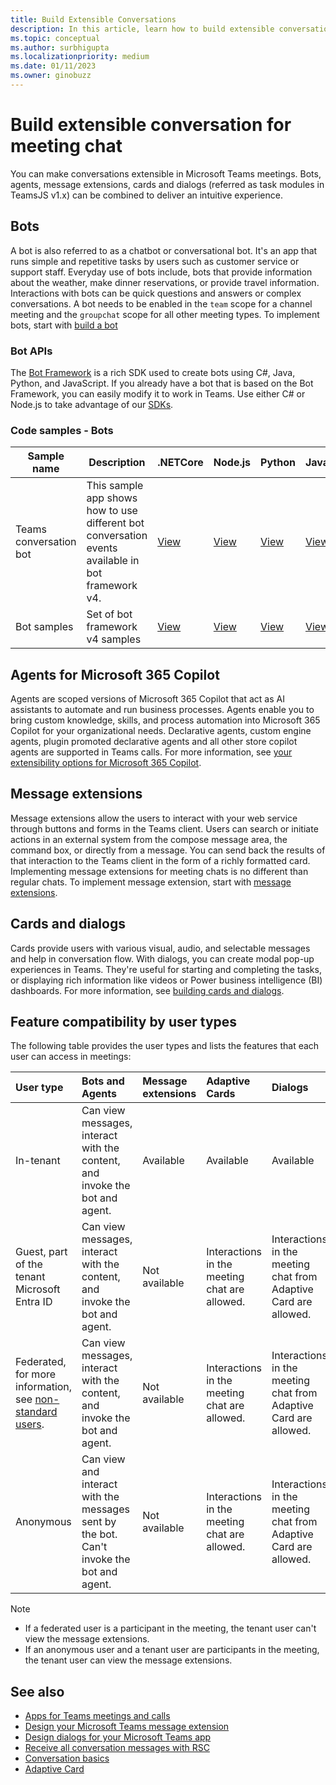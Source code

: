 ```yaml
---
title: Build Extensible Conversations
description: In this article, learn how to build extensible conversation for Microsoft Teams meeting chat with bots, cards, and message extensions.
ms.topic: conceptual
ms.author: surbhigupta
ms.localizationpriority: medium
ms.date: 01/11/2023
ms.owner: ginobuzz
---
```


# Build extensible conversation for meeting chat

You can make conversations extensible in Microsoft Teams meetings. Bots, agents, message extensions, cards and dialogs (referred as task modules in TeamsJS v1.x) can be combined to deliver an intuitive experience.

## Bots

A bot is also referred to as a chatbot or conversational bot. It's an app that runs simple and repetitive tasks by users such as customer service or support staff. Everyday use of bots include, bots that provide information about the weather, make dinner reservations, or provide travel information. Interactions with bots can be quick questions and answers or complex conversations. A bot needs to be enabled in the `team` scope for a channel meeting and the `groupchat` scope for all other meeting types. To implement bots, start with [build a bot](/microsoftteams/platform/bots/what-are-bots)

### Bot APIs

The [Bot Framework](https://dev.botframework.com/) is a rich SDK used to create bots using C#, Java, Python, and JavaScript. If you already have a bot that is based on the Bot Framework, you can easily modify it to work in Teams. Use either C# or Node.js to take advantage of our [SDKs](/azure/bot-service/bot-service-overview?view=azure-bot-service-4.0&preserve-view=true).

### Code samples - Bots

|Sample name | Description | .NETCore | Node.js | Python | Java| Manifest|
|----------------|-----------------|--------------|----------------|----------------|----------------|----------------|
| Teams conversation bot | This sample app shows how to use different bot conversation events available in bot framework v4. | [View](https://github.com/OfficeDev/Microsoft-Teams-Samples/tree/main/samples/bot-conversation/csharp) | [View](https://github.com/OfficeDev/Microsoft-Teams-Samples/tree/main/samples/bot-conversation/nodejs) | [View](https://github.com/OfficeDev/Microsoft-Teams-Samples/tree/main/samples/bot-conversation/python) |[View](https://github.com/OfficeDev/Microsoft-Teams-Samples/tree/main/samples/bot-conversation/java) |[View](https://github.com/OfficeDev/Microsoft-Teams-Samples/tree/main/samples/bot-conversation/csharp/demo-manifest/bot-conversation.zip)
|Bot samples | Set of bot framework v4 samples  | [View](https://github.com/OfficeDev/Microsoft-Teams-Samples#bots-samples-using-the-v4-sdk) | [View](https://github.com/OfficeDev/Microsoft-Teams-Samples#bots-samples-using-the-v4-sdk) | [View](https://github.com/OfficeDev/Microsoft-Teams-Samples#bots-samples-using-the-v4-sdk) |[View](https://github.com/OfficeDev/Microsoft-Teams-Samples#bots-samples-using-the-v4-sdk) |

## Agents for Microsoft 365 Copilot

Agents are scoped versions of Microsoft 365 Copilot that act as AI assistants to automate and run business processes. Agents enable you to bring custom knowledge, skills, and process automation into Microsoft 365 Copilot for your organizational needs. Declarative agents, custom engine agents, plugin promoted declarative agents and all other store copilot agents are supported in Teams calls. For more information, see [your extensibility options for Microsoft 365 Copilot](/microsoft-365-copilot/extensibility/decision-guide).

## Message extensions

Message extensions allow the users to interact with your web service through buttons and forms in the Teams client. Users can search or initiate actions in an external system from the compose message area, the command box, or directly from a message. You can send back the results of that interaction to the Teams client in the form of a richly formatted card. Implementing message extensions for meeting chats is no different than regular chats. To implement message extension, start with [message extensions](/microsoftteams/platform/messaging-extensions/what-are-messaging-extensions?tabs=dotnet).

## Cards and dialogs

Cards provide users with various visual, audio, and selectable messages and help in conversation flow. With dialogs, you can create modal pop-up experiences in Teams. They're useful for starting and completing the tasks, or displaying rich information like videos or Power business intelligence (BI) dashboards. For more information, see [building cards and dialogs](/microsoftteams/platform/task-modules-and-cards/cards-and-task-modules).

## Feature compatibility by user types

The following table provides the user types and lists the features that each user can access in meetings:

| User type | Bots and Agents | Message extensions | Adaptive Cards | Dialogs |
| :-- | :-- | :-- | :-- | :-- |
| In-tenant | Can view messages, interact with the content, and invoke the bot and agent. | Available | Available | Available |
| Guest, part of the tenant Microsoft Entra ID | Can view messages, interact with the content, and invoke the bot and agent. | Not available | Interactions in the meeting chat are allowed. | Interactions in the meeting chat from Adaptive Card are allowed. |
| Federated, for more information, see [non-standard users](/microsoftteams/non-standard-users). |Can view messages, interact with the content, and invoke the bot and agent. | Not available | Interactions in the meeting chat are allowed. | Interactions in the meeting chat from Adaptive Card are allowed. |
| Anonymous |  Can view and interact with the messages sent by the bot. Can't invoke the bot and agent. | Not available | Interactions in the meeting chat are allowed. | Interactions in the meeting chat from Adaptive Card are allowed. |

> [!Note]
>
> * If a federated user is a participant in the meeting, the tenant user can't view the message extensions.
> * If an anonymous user and a tenant user are participants in the meeting, the tenant user can view the message extensions.

## See also

* [Apps for Teams meetings and calls](teams-apps-in-meetings.md)
* [Design your Microsoft Teams message extension](../messaging-extensions/design/messaging-extension-design.md)
* [Design dialogs for your Microsoft Teams app](../task-modules-and-cards/task-modules/design-teams-task-modules.md)
* [Receive all conversation messages with RSC](../bots/how-to/conversations/channel-messages-for-bots-and-agents.md)
* [Conversation basics](../bots/how-to/conversations/conversation-basics.md)
* [Adaptive Card](../task-modules-and-cards/cards/cards-reference.md#adaptive-card)
